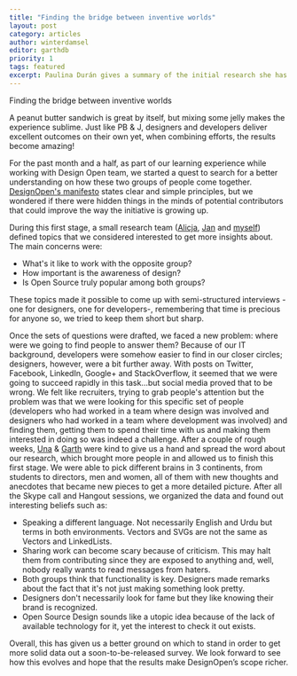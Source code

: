 ```yaml
---
title: "Finding the bridge between inventive worlds"
layout: post
category: articles
author: winterdamsel
editor: garthdb
priority: 1
tags: featured
excerpt: Paulina Durán gives a summary of the initial research she has conducted with Alicja
---
```


Finding the bridge between inventive worlds

A peanut butter sandwich is great by itself, but mixing some jelly makes the experience sublime. Just like PB & J, designers and developers deliver excellent outcomes on their own yet, when combining efforts, the results become amazing!

For the past month and a half, as part of our learning experience while working with Design Open team, we started a quest to search for a better understanding on how these two groups of people come together. [DesignOpen's manifesto](/articles/the-open-source-design-manifesto/) states clear and simple principles, but we wondered if there were  hidden things in the minds of potential contributors that could improve the way the initiative is growing up.

During this first stage, a small research team ([Alicja](http://alicjasalamon.com/), [Jan](http://www.twitter.com/simulo) and [myself](http://www.twitter.com/winterdamsel)) defined topics that we considered interested to get more insights about. The main concerns were:

* What's it like to work with the opposite group?
* How important is the awareness of design?
* Is Open Source truly popular among both groups?

These topics made it possible to come up with semi-structured interviews -one for designers, one for developers-, remembering that time is precious for anyone so, we tried to keep them short but sharp.

Once the sets of questions were drafted, we faced a new problem: where were we going to find people to answer them? Because of our IT background, developers were somehow easier to find in our closer circles; designers, however, were a bit further away. With posts on Twitter, Facebook, LinkedIn, Google+ and StackOverflow, it seemed that we were going to succeed rapidly in this task...but social media proved that to be wrong. We felt like recruiters, trying to grab people's attention but the problem was that we were looking for this specific set of people (developers who had worked in a team where design was involved and designers who had worked in a team where development was involved) and finding them, getting them to spend their time with us and making them interested in doing so was indeed a challenge.
After a couple of rough weeks, [Una](http://twitter.com/una) & [Garth](http://twitter.com/garthdb) were kind to give us a hand and spread the word about our research, which brought more people in and allowed us to finish this first stage.
We were able to pick different brains in 3 continents, from students to directors, men and women, all of them with new thoughts and anecdotes that became new pieces to get a more detailed picture.
After all the Skype call and Hangout sessions, we organized the data and found out interesting beliefs such as:

* Speaking a different language. Not necessarily English and Urdu but terms in both environments. Vectors and SVGs are not the same as Vectors and LinkedLists.
* Sharing work can become scary because of criticism. This may halt them from contributing since they are exposed to anything and, well, nobody really wants to read messages from haters.
* Both groups think that functionality is key. Designers made remarks about the fact that it's not just making something look pretty.
* Designers don't necessarily look for fame but they like knowing their brand is recognized.
* Open Source Design sounds like a utopic idea because of the lack of available technology for it, yet the interest to check it out exists.

Overall, this has given us a better ground on which to stand in order to get more solid data out a soon-to-be-released survey. We look forward to see how this evolves and hope that the results make DesignOpen’s scope richer.

